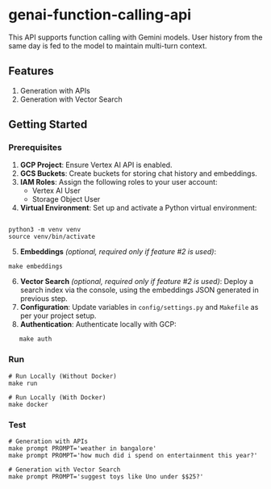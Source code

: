 # genai-function-calling-api

This API supports function calling with Gemini models. User history from the same day is fed to the model to maintain multi-turn context.

## Features

1. Generation with APIs
2. Generation with Vector Search

## Getting Started

### Prerequisites

1. **GCP Project**: Ensure Vertex AI API is enabled.
2. **GCS Buckets**: Create buckets for storing chat history and embeddings.
3. **IAM Roles**: Assign the following roles to your user account:
   - Vertex AI User
   - Storage Object User
4. **Virtual Environment**: Set up and activate a Python virtual environment:

```

python3 -m venv venv
source venv/bin/activate
```

5. **Embeddings** _(optional, required only if feature #2 is used)_:

```
make embeddings
```

6. **Vector Search** _(optional, required only if feature #2 is used)_: Deploy a search index via the console, using the embeddings JSON generated in previous step.
7. **Configuration**: Update variables in `config/settings.py` and `Makefile` as per your project setup.
8. **Authentication**: Authenticate locally with GCP:

```
   make auth
```

### Run

```
# Run Locally (Without Docker)
make run

# Run Locally (With Docker)
make docker

```

### Test

```
# Generation with APIs
make prompt PROMPT='weather in bangalore'
make prompt PROMPT='how much did i spend on entertainment this year?'

# Generation with Vector Search
make prompt PROMPT='suggest toys like Uno under $$25?'

```
